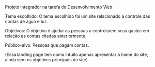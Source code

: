Projeto integrador na tarefa de Desenvolvimento Web

Tema escolhido: O tema escolhido foi um site relacionado a controle das contas de água e luz.

Objetivos: O objetivo é ajudar as pessoas a controlarem seus gastos em relação as contas citadas anteriormente.

Público-alvo: Pessoas que pagam contas.

(Essa landing page tem como intuito apenas apresentar a home do site, ainda sem os objetivos principais do site)
